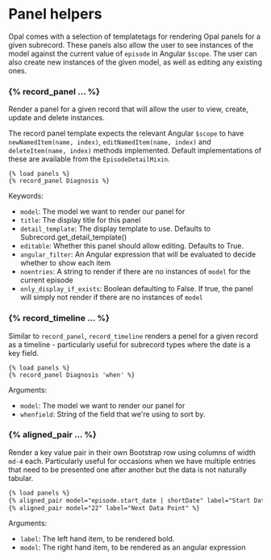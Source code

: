 # Panel helpers

Opal comes with a selection of templatetags for rendering Opal panels
for a given subrecord. These panels also allow the user to
see instances of the model against the current value of `episode` in
Angular `$scope`. The user can also create new
instances of the given model, as well as editing any existing ones.

### {% record_panel ... %}

Render a panel for a given record that will allow the user to view, create, update and delete instances.

The record panel template expects the relevant Angular `$scope` to have `newNamedItem(name, index)`,
`editNamedItem(name, index)` and `deleteItem(name, index)` methods implemented. Default
implementations of these are available from the `EpisodeDetailMixin`.

    {% load panels %}
    {% record_panel Diagnosis %}

Keywords:

* `model`: The model we want to render our panel for
* `title`: The display title for this panel
* `detail_template`: The display template to use. Defaults to Subrecord.get_detail_template()
* `editable`: Whether this panel should allow editing. Defaults to True.
* `angular_filter`: An Angular expression that will be evaluated to decide whether to show each item
* `noentries`: A string to render if there are no instances of `model` for the current episode
* `only_display_if_exists`: Boolean defaulting to False. If true, the panel will simply not render if there are no instances of `model`

### {% record_timeline ... %}

Similar to `record_panel`, `record_timeline` renders a penel for a given record as a timeline - particularly
useful for subrecord types where the date is a key field.

    {% load panels %}
    {% record_panel Diagnosis 'when' %}


Arguments:

* `model`: The model we want to render our panel for
* `whenfield`: String of the field that we're using to sort by.

### {% aligned_pair ... %}

Render a key value pair in their own Bootstrap row using columns of width `md-4` each.
Particularly useful for occasions when we have multiple entries that need to be presented one after
another but the data is not naturally tabular.

```html
{% load panels %}
{% aligned_pair model="episode.start_date | shortDate" label="Start Date" %}
{% aligned_pair model="22" label="Next Data Point" %}
```

Arguments:

* `label`: The left hand item, to be rendered bold.
* `model`: The right hand item, to be rendered as an angular expression
